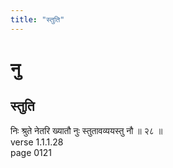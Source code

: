 ```yaml
---
title: "स्तुति"
---
```


# नु
## स्तुति
निः श्रुते नेतरि ख्यातौ नुः स्तुतावव्ययस्तु नौ ॥ २८ ॥<BR>verse 1.1.1.28<BR>page 0121

